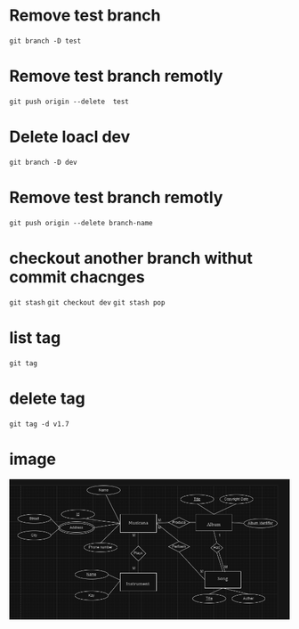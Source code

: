 # Remove test branch

`git branch -D test`

# Remove test branch remotly

`git push origin --delete  test`

# Delete loacl dev

`git branch -D dev`

# Remove test branch remotly

`git push origin --delete branch-name`

# checkout another branch withut commit chacnges

`git stash`
`git checkout dev`
`git stash pop`

# list tag

`git tag`

# delete tag

`git tag -d v1.7`

# image

![Home screen](2.png)
